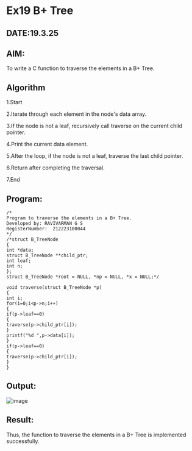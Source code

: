 # Ex19 B+ Tree
## DATE:19.3.25
## AIM:
To write a C function to traverse the elements in a B+ Tree.

## Algorithm
1.Start

2.Iterate through each element in the node's data array.

3.If the node is not a leaf, recursively call traverse on the current child pointer.

4.Print the current data element.

5.After the loop, if the node is not a leaf, traverse the last child pointer.

6.Return after completing the traversal.

7.End  

## Program:
```
/*
Program to traverse the elements in a B+ Tree.
Developed by: RAVIVARMAN G S
RegisterNumber:  212223100044
*/
/*struct B_TreeNode 
{ 
int *data; 
struct B_TreeNode **child_ptr; 
int leaf; 
int n; 
}; 
struct B_TreeNode *root = NULL, *np = NULL, *x = NULL;*/ 
 
void traverse(struct B_TreeNode *p) 
{ 
int i; 
for(i=0;i<p->n;i++) 
{ 
if(p->leaf==0) 
{ 
traverse(p->child_ptr[i]); 
} 
printf("%d ",p->data[i]); 
} 
if(p->leaf==0) 
{ 
traverse(p->child_ptr[i]); 
}
}
```

## Output:
![image](https://github.com/user-attachments/assets/50091dfb-7d1d-4039-aa56-67bf4c99f963)



## Result:
Thus, the function to traverse the elements in a B+ Tree is implemented successfully.

